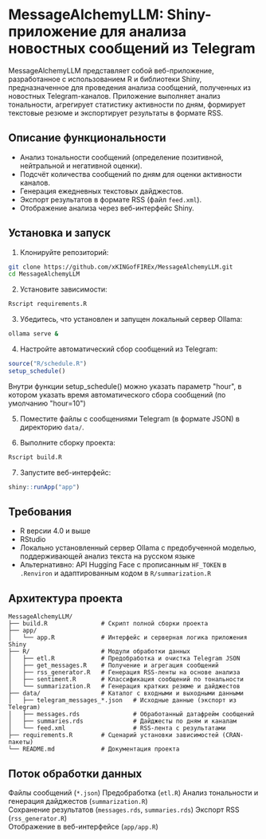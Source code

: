 
# MessageAlchemyLLM: Shiny-приложение для анализа новостных сообщений из Telegram

MessageAlchemyLLM представляет собой веб-приложение, разработанное с использованием R и библиотеки Shiny, предназначенное для проведения анализа сообщений, полученных из новостных Telegram-каналов. Приложение выполняет анализ тональности, агрегирует статистику активности по дням, формирует текстовые резюме и экспортирует результаты в формате RSS.

## Описание функциональности

- Анализ тональности сообщений (определение позитивной, нейтральной и негативной оценки).
- Подсчёт количества сообщений по дням для оценки активности каналов.
- Генерация ежедневных текстовых дайджестов.
- Экспорт результатов в формате RSS (файл `feed.xml`).
- Отображение анализа через веб-интерфейс Shiny.

## Установка и запуск

1. Клонируйте репозиторий:

```bash
git clone https://github.com/xKINGofFIREx/MessageAlchemyLLM.git
cd MessageAlchemyLLM
```

2. Установите зависимости:

```r
Rscript requirements.R
```

3. Убедитесь, что установлен и запущен локальный сервер Ollama:

```bash
ollama serve &
```
4. Настройте автоматический сбор сообщений из Telegram:

```r
source("R/schedule.R")
setup_schedule()
```
Внутри функции setup_schedule() можно указать параметр "hour", в котором указать время автоматического сбора сообщений (по умолчанию "hour=10")

5. Поместите файлы с сообщениями Telegram (в формате JSON) в директорию `data/`.

6. Выполните сборку проекта:

```r
Rscript build.R
```

7. Запустите веб-интерфейс:

```r
shiny::runApp("app")
```

## Требования

- R версии 4.0 и выше
- RStudio
- Локально установленный сервер Ollama с предобученной моделью, поддерживающей анализ текста на русском языке
- Альтернативно: API Hugging Face с прописанным `HF_TOKEN` в `.Renviron` и адаптированным кодом в `R/summarization.R`

## Архитектура проекта

```
MessageAlchemyLLM/
├── build.R               # Скрипт полной сборки проекта
├── app/                  
│   └── app.R             # Интерфейс и серверная логика приложения Shiny
├── R/                    # Модули обработки данных
│   ├── etl.R             # Предобработка и очистка Telegram JSON
│   ├── get_messages.R    # Получение и агрегация сообщений
│   ├── rss_generator.R   # Генерация RSS-ленты на основе анализа
│   ├── sentiment.R       # Классификация сообщений по тональности
│   └── summarization.R   # Генерация кратких резюме и дайджестов
├── data/                 # Каталог с входными и выходными данными
│   ├── telegram_messages_*.json   # Исходные данные (экспорт из Telegram)
│   ├── messages.rds               # Обработанный датафрейм сообщений
│   ├── summaries.rds              # Дайджесты по дням и каналам
│   └── feed.xml                   # RSS-лента с результатами
├── requirements.R        # Сценарий установки зависимостей (CRAN-пакеты)
└── README.md             # Документация проекта
```

## Поток обработки данных

Файлы сообщений (`*.json`)
Предобработка (`etl.R`)
Анализ тональности и генерация дайджестов (`summarization.R`)  
Сохранение результатов (`messages.rds`, `summaries.rds`) 
Экспорт RSS (`rss_generator.R`)  
Отображение в веб-интерфейсе (`app/app.R`)
